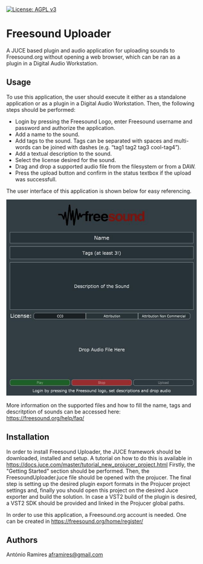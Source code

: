 [![License: AGPL v3](https://img.shields.io/badge/License-AGPL%20v3-ff69b4.svg)](http://www.gnu.org/licenses/agpl-3.0)

# Freesound Uploader
A JUCE based plugin and audio application for uploading sounds to Freesound.org without opening a web browser, which can be ran as a plugin in a Digital Audio Workstation.

Usage
-------

To use this application, the user should execute it either as a standalone application or as a plugin in a Digital Audio Workstation. Then, the following steps should be performed:

* Login by pressing the Freesound Logo, enter Freesound username and password and authorize the application.
* Add a name to the sound.
* Add tags to the sound. Tags can be separated with spaces and multi-words can be joined with dashes (e.g. “tag1 tag2 tag3 cool-tag4”).
* Add a textual description to the sound.
* Select the license desired for the sound.
* Drag and drop a supported audio file from the filesystem or from a DAW.
* Press the upload button and confirm in the status textbox if the upload was successfull.

The user interface of this application is shown below for easy referencing.

![Freesound Uploader UI](freesoundUploaderUI.JPG "User interface of the Freesound Uploader")

More information on the supported files and how to fill the name, tags and descritption of sounds can be 
accessed here: https://freesound.org/help/faq/

Installation
-------

In order to install Freesound Uploader, the JUCE framework should be downloaded, installed and setup. A tutorial on how to do this is available in https://docs.juce.com/master/tutorial_new_projucer_project.html
Firstly, the "Getting Started" section should be performed. Then, the FreesoundUploader.juce file should be opened with the projucer.
The final step is setting up the desired plugin export formats in the Projucer project settings and, finally you should open this project on the desired Juce exporter and build the solution.
In case a VST2 build of the plugin is desired, a VST2 SDK should be provided and linked in the Projucer global paths.

In order to use this application, a Freesound.org account is needed. One can be created in https://freesound.org/home/register/

Authors
-------
António Ramires
aframires@gmail.com